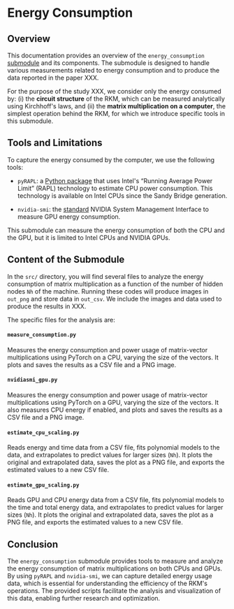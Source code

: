 # Energy Consumption

## Overview

This documentation provides an overview of the `energy_consumption` [submodule](https://github.com/Kirchhoff-Machines/rkm_energy) and its components. The submodule is designed to handle various measurements related to energy consumption and to produce the data reported in the paper XXX.

For the purpose of the study XXX, we consider only the energy consumed by: (i) the **circuit structure** of the RKM, which can be measured analytically using Kirchhoff's laws, and (ii) the **matrix multiplication on a computer**, the simplest operation behind the RKM, for which we introduce specific tools in this submodule.

## Tools and Limitations

To capture the energy consumed by the computer, we use the following tools:

* `pyRAPL`: a [Python package](https://pyrapl.readthedocs.io/en/latest/) that uses Intel's “Running Average Power Limit” (RAPL) technology to estimate CPU power consumption. This technology is available on Intel CPUs since the Sandy Bridge generation.

* `nvidia-smi`: the [standard](https://developer.nvidia.com/system-management-interface) NVIDIA System Management Interface to measure GPU energy consumption.

This submodule can measure the energy consumption of both the CPU and the GPU, but it is limited to Intel CPUs and NVIDIA GPUs.

## Content of the Submodule

In the `src/` directory, you will find several files to analyze the energy consumption of matrix multiplication as a function of the number of hidden nodes `Nh` of the machine. Running these codes will produce images in `out_png` and store data in `out_csv`. We include the images and data used to produce the results in XXX.

The specific files for the analysis are:

#### `measure_consumption.py`
Measures the energy consumption and power usage of matrix-vector multiplications using PyTorch on a CPU, varying the size of the vectors. It plots and saves the results as a CSV file and a PNG image.

#### `nvidiasmi_gpu.py`
Measures the energy consumption and power usage of matrix-vector multiplications using PyTorch on a GPU, varying the size of the vectors. It also measures CPU energy if enabled, and plots and saves the results as a CSV file and a PNG image.

#### `estimate_cpu_scaling.py`
Reads energy and time data from a CSV file, fits polynomial models to the data, and extrapolates to predict values for larger sizes (`Nh`). It plots the original and extrapolated data, saves the plot as a PNG file, and exports the estimated values to a new CSV file.

#### `estimate_gpu_scaling.py`
Reads GPU and CPU energy data from a CSV file, fits polynomial models to the time and total energy data, and extrapolates to predict values for larger sizes (`Nh`). It plots the original and extrapolated data, saves the plot as a PNG file, and exports the estimated values to a new CSV file.

## Conclusion

The `energy_consumption` submodule provides tools to measure and analyze the energy consumption of matrix multiplications on both CPUs and GPUs. By using `pyRAPL` and `nvidia-smi`, we can capture detailed energy usage data, which is essential for understanding the efficiency of the RKM's operations. The provided scripts facilitate the analysis and visualization of this data, enabling further research and optimization.
